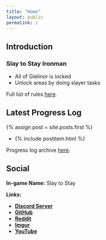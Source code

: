 ```yaml
---
title: "Home"
layout: public
permalink: /
---
```


## Introduction

### Slay to Stay Ironman
- All of Gielinor is locked
- Unlock areas by doing slayer tasks

Full list of rules <a href="/rules/">here</a>.

## Latest Progress Log
{% assign post = site.posts.first %}
- {% include postitem.html %}

Progress log archive <a href="/log/">here</a>.

## Social
**In-game Name:** Slay to Stay

**Links:**
- <a href="https://discord.gg/WxT65U2">**Discord Server**</a>
- <a href="https://github.com/slaytostay/">**GitHub**</a>
- <a href="https://reddit.com/u/slaytostay/">**Reddit**</a>
- <a href="https://slaytostay.imgur.com/">**Imgur**</a>
- <a href="https://www.youtube.com/channel/UCIlbgCxF8eoObH1vXoE1RKA">**YouTube**</a>

